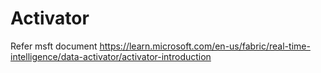 # Activator
Refer msft document https://learn.microsoft.com/en-us/fabric/real-time-intelligence/data-activator/activator-introduction
